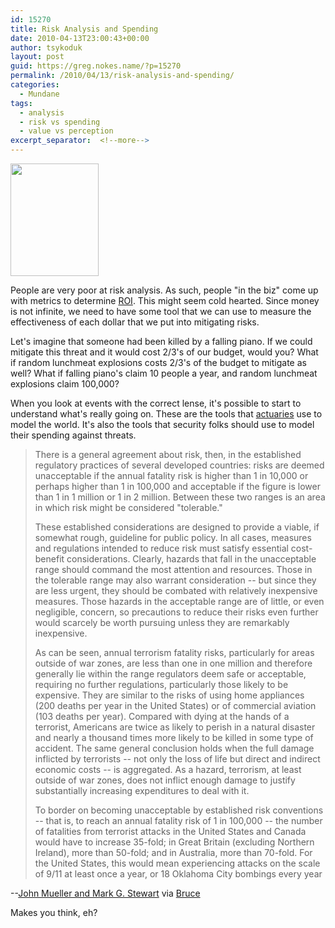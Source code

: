 ```yaml
---
id: 15270
title: Risk Analysis and Spending
date: 2010-04-13T23:00:43+00:00
author: tsykoduk
layout: post
guid: https://greg.nokes.name/?p=15270
permalink: /2010/04/13/risk-analysis-and-spending/
categories:
  - Mundane
tags:
  - analysis
  - risk vs spending
  - value vs perception
excerpt_separator:  <!--more-->
---
```

<img class="alignleft size-medium wp-image-15271" title="lunchmeat2" src="https://greg.nokes.name/wp-content/uploads/2010/04/lunchmeat2-235x300.jpg" alt="" width="141" height="180" />

People are very poor at risk analysis. As such, people "in the biz" come up with metrics to determine <a href="http://en.wikipedia.org/wiki/Rate_of_return">ROI</a>. This might seem cold hearted. Since money is not infinite, we need to have some tool that we can use to measure the effectiveness of each dollar that we put into mitigating risks. 
<!--more-->
Let's imagine that someone had been killed by a falling piano. If we could mitigate this threat and it would cost 2/3's of our budget, would you? What if random lunchmeat explosions costs 2/3's of the budget to mitigate as well? What if falling piano's claim 10 people a year, and random lunchmeat explosions claim 100,000?

When you look at events with the correct lense, it's possible to start to understand what's really going on. These are the tools that <a href="http://books.google.com/books?id=sKcdsD1v12oC&lpg=PA38&ots=MLzbeddP4i&dq=john%20hodgman%20actuary&pg=PA37#v=onepage&q&f=false">actuaries</a> use to model the world. It's also the tools that security folks should use to model their spending against threats.


>There is a general agreement about risk, then, in the established regulatory practices of several developed countries: risks are deemed unacceptable if the annual fatality risk is higher than 1 in 10,000 or perhaps higher than 1 in 100,000 and acceptable if the figure is lower than 1 in 1 million or 1 in 2 million. Between these two ranges is an area in which risk might be considered "tolerable."
>
>These established considerations are designed to provide a viable, if somewhat rough, guideline for public policy. In all cases, measures and regulations intended to reduce risk must satisfy essential cost-benefit considerations. Clearly, hazards that fall in the unacceptable range should command the most attention and resources. Those in the tolerable range may also warrant consideration -- but since they are less urgent, they should be combated with relatively inexpensive measures. Those hazards in the acceptable range are of little, or even negligible, concern, so precautions to reduce their risks even further would scarcely be worth pursuing unless they are remarkably inexpensive.
>
>As can be seen, annual terrorism fatality risks, particularly for areas outside of war zones, are less than one in one million and therefore generally lie within the range regulators deem safe or acceptable, requiring no further regulations, particularly those likely to be expensive. They are similar to the risks of using home appliances (200 deaths per year in the United States) or of commercial aviation (103 deaths per year). Compared with dying at the hands of a terrorist, Americans are twice as likely to perish in a natural disaster and nearly a thousand times more likely to be killed in some type of accident. The same general conclusion holds when the full damage inflicted by terrorists -- not only the loss of life but direct and indirect economic costs -- is aggregated. As a hazard, terrorism, at least outside of war zones, does not inflict enough damage to justify substantially increasing expenditures to deal with it.
>
>To border on becoming unacceptable by established risk conventions -- that is, to reach an annual fatality risk of 1 in 100,000 -- the number of fatalities from terrorist attacks in the United States and Canada would have to increase 35-fold; in Great Britain (excluding Northern Ireland), more than 50-fold; and in Australia, more than 70-fold. For the United States, this would mean experiencing attacks on the scale of 9/11 at least once a year, or 18 Oklahoma City bombings every year

--<a href="http://www.foreignaffairs.com/articles/66186/john-mueller-and-mark-g-stewart/hardly-existential?page=show">John Mueller and Mark G. Stewart</a> via <a href="http://www.schneier.com/blog/archives/2010/04/terrorist_attac.html">Bruce</a>

Makes you think, eh?